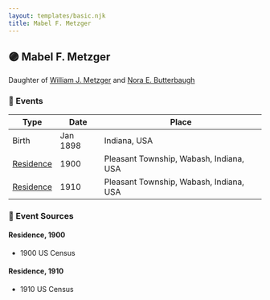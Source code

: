 ```yaml
---
layout: templates/basic.njk
title: Mabel F. Metzger
---
```

## 🟣 Mabel F. Metzger

Daughter of [William J. Metzger](/people/2/26066694) and [Nora E. Butterbaugh](/people/7/71546258)

### 📆 Events

Type | Date | Place
------ | ------ | ------
Birth | Jan 1898 | Indiana, USA
[Residence](#event-1) | 1900 | Pleasant Township, Wabash, Indiana, USA
[Residence](#event-2) | 1910 | Pleasant Township, Wabash, Indiana, USA

### 📰 Event Sources

#### <a id="event-1"></a> Residence, 1900
* 1900 US Census

#### <a id="event-2"></a> Residence, 1910
* 1910 US Census
